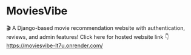 # MoviesVibe
🎬 A Django-based movie recommendation website with authentication, reviews, and admin features!
Click here for hosted website link 👇
https://moviesvibe-lt7u.onrender.com/
